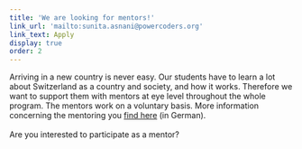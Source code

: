 ```yaml
---
title: 'We are looking for mentors!'
link_url: 'mailto:sunita.asnani@powercoders.org'
link_text: Apply
display: true
order: 2
---
```



Arriving in a new country is never easy. Our students have to learn a lot about Switzerland as a country and society, and how it works. Therefore we want to support them with mentors at eye level throughout the whole program. The mentors work on a voluntary basis. More information concerning the mentoring you [find here](/mentoring/) (in German).
<br>
<br>Are you interested to participate as a mentor?